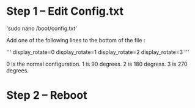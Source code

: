 # Step 1 – Edit Config.txt

'sudo nano /boot/config.txt'

Add one of the following lines to the bottom of the file :

'''
display_rotate=0
display_rotate=1
display_rotate=2
display_rotate=3
'''

0 is the normal configuration. 1 is 90 degrees. 2 is 180 degress. 3 is 270 degrees.

# Step 2 – Reboot

